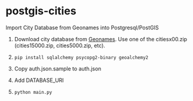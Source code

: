 # postgis-cities
Import City Database from Geonames into Postgresql/PostGIS

1. Download city database from [Geonames](https://download.geonames.org/export/dump/). Use one of the citiesx00.zip (cities15000.zip, cities5000.zip, etc).

2. ``` pip install sqlalchemy psycopg2-binary geoalchemy2 ```

3. Copy auth.json.sample to auth.json

4. Add DATABASE_URI

5. ``` python main.py ```
